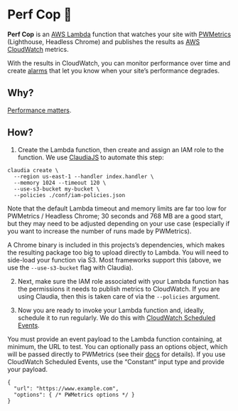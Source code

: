 # Perf Cop 🚓

**Perf Cop** is an [AWS Lambda][lambda] function that watches your site with
[PWMetrics][pwmetrics] (Lighthouse, Headless Chrome) and publishes the results
as [AWS CloudWatch][cloudwatch] metrics.

With the results in CloudWatch, you can monitor performance over time and create
[alarms][alarms] that let you know when your site’s performance degrades.

## Why?

[Performance matters][performance].

## How?

1. Create the Lambda function, then create and assign an IAM role to the
function. We use [ClaudiaJS][claudia] to automate this step:

```
claudia create \
  --region us-east-1 --handler index.handler \
  --memory 1024 --timeout 120 \
  --use-s3-bucket my-bucket \
  --policies ./conf/iam-policies.json
```

Note that the default Lambda timeout and memory limits are far too low for
PWMetrics / Headless Chrome; 30 seconds and 768 MB are a good start, but they
may need to be adjusted depending on your use case (especially if you want to
increase the number of runs made by PWMetrics).

A Chrome binary is included in this projects’s dependencies, which makes the
resulting package too big to upload directly to Lambda. You will need to
side-load your function via S3. Most frameworks support this (above, we use the
`--use-s3-bucket` flag with Claudia).

2. Next, make sure the IAM role associated with your Lambda function has the
permissions it needs to publish metrics to CloudWatch. If you are using Claudia,
then this is taken care of via the `--policies` argument.

3. Now you are ready to invoke your Lambda function and, ideally, schedule it to
run regularly. We do this with [CloudWatch Scheduled Events][scheduled].

You must provide an event payload to the Lambda function containing, at minimum,
the URL to test. You can optionally pass an options object, which will be passed
directly to PWMetrics (see their [docs][pwmetrics] for details). If you use
CloudWatch Scheduled Events, use the “Constant” input type and provide your
payload.

```
{
  "url": "https://www.example.com",
  "options": { /* PWMetrics options */ }
}
```

[lambda]: https://aws.amazon.com/lambda/
[pwmetrics]: https://github.com/paulirish/pwmetrics
[cloudwatch]: https://aws.amazon.com/cloudwatch/
[alarms]: http://docs.aws.amazon.com/AmazonCloudWatch/latest/monitoring/AlarmThatSendsEmail.html
[performance]:  https://medium.com/dev-channel/a-pinterest-progressive-web-app-performance-case-study-3bd6ed2e6154
[claudia]: https://claudiajs.com
[scheduled]: http://docs.aws.amazon.com/lambda/latest/dg/with-scheduled-events.html
